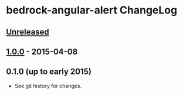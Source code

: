 # bedrock-angular-alert ChangeLog

## [Unreleased]

## [1.0.0] - 2015-04-08

## 0.1.0 (up to early 2015)

- See git history for changes.

[Unreleased]: https://github.com/digitalbazaar/bedrock-angular-alert/compare/1.0.0...HEAD
[1.0.0]: https://github.com/digitalbazaar/bedrock-angular-alert/compare/0.1.0...1.0.0
